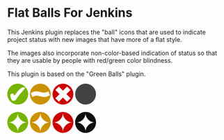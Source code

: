 Flat Balls For Jenkins
======================

This Jenkins plugin replaces the "ball" icons that are used to indicate project
status with new images that have more of a flat style.

The images also incorporate non-color-based indication of status so that they
are usable by people with red/green color blindness.

This plugin is based on the "Green Balls" plugin.

![Success](https://github.com/saymedia/jenkins-flat-balls/raw/master/src/main/webapp/48x48/blue.gif) ![Unstable](https://github.com/saymedia/jenkins-flat-balls/raw/master/src/main/webapp/48x48/yellow.gif) ![Failed](https://github.com/saymedia/jenkins-flat-balls/raw/master/src/main/webapp/48x48/red.gif) ![Unknown](https://github.com/saymedia/jenkins-flat-balls/raw/master/src/main/webapp/48x48/grey.gif)

![Success Building](https://github.com/saymedia/jenkins-flat-balls/raw/master/src/main/webapp/48x48/blue_anime.gif) ![Unstable Building](https://github.com/saymedia/jenkins-flat-balls/raw/master/src/main/webapp/48x48/yellow_anime.gif) ![Failed Building](https://github.com/saymedia/jenkins-flat-balls/raw/master/src/main/webapp/48x48/red_anime.gif) ![Unknown Building](https://github.com/saymedia/jenkins-flat-balls/raw/master/src/main/webapp/48x48/grey_anime.gif)
